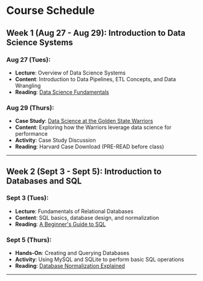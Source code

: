 # Course Schedule

## Week 1 (Aug 27 - Aug 29): Introduction to Data Science Systems

### Aug 27 (Tues):
- **Lecture**: Overview of Data Science Systems
- **Content**: Introduction to Data Pipelines, ETL Concepts, and Data Wrangling
- **Reading**: [Data Science Fundamentals](#)

### Aug 29 (Thurs):
- **Case Study**: [Data Science at the Golden State Warriors](#)
- **Content**: Exploring how the Warriors leverage data science for performance
- **Activity**: Case Study Discussion
- **Reading**: Harvard Case Download (PRE-READ before class)

---

## Week 2 (Sept 3 - Sept 5): Introduction to Databases and SQL

### Sept 3 (Tues):
- **Lecture**: Fundamentals of Relational Databases
- **Content**: SQL basics, database design, and normalization
- **Reading**: [A Beginner's Guide to SQL](#)

### Sept 5 (Thurs):
- **Hands-On**: Creating and Querying Databases
- **Activity**: Using MySQL and SQLite to perform basic SQL operations
- **Reading**: [Database Normalization Explained](#)

---

<!-- Add more weeks here following the same pattern -->
